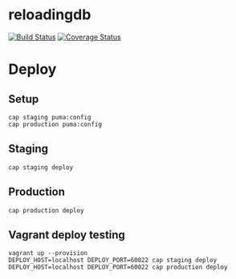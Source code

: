 # reloadingdb

[![Build Status](https://travis-ci.org/treydock/reloadingdb.svg?branch=master)](https://travis-ci.org/treydock/reloadingdb)
[![Coverage Status](https://coveralls.io/repos/github/treydock/reloadingdb/badge.svg?branch=master)](https://coveralls.io/github/treydock/reloadingdb?branch=master)


# Deploy

## Setup

```
cap staging puma:config
cap production puma:config
```

## Staging

```
cap staging deploy
```

## Production

```
cap production deploy
```

## Vagrant deploy testing

```
vagrant up --provision
DEPLOY_HOST=localhost DEPLOY_PORT=60022 cap staging deploy
DEPLOY_HOST=localhost DEPLOY_PORT=60022 cap production deploy
```